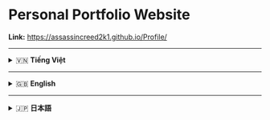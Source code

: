 
# Personal Portfolio Website

**Link:** https://assassincreed2k1.github.io/Profile/

---


<details>
<summary>🇻🇳 <strong>Tiếng Việt</strong></summary>

### Mục đích dự án
①　Thực hành và nâng cao kỹ năng lập trình web hiện đại, responsive.

②　Xây dựng một website portfolio chuyên nghiệp để giới thiệu kỹ năng, kinh nghiệm và dự án cá nhân.

### Giới thiệu dự án
Personal Portfolio Website là trang web cá nhân do chính tôi phát triển, dùng để giới thiệu bản thân, kỹ năng, kinh nghiệm và các dự án nổi bật. Website hỗ trợ 3 ngôn ngữ (Việt/Anh/Nhật), giao diện hiện đại, hiệu ứng động mượt mà, tối ưu cho mọi thiết bị.

Các tính năng nổi bật gồm: chuyển đổi ngôn ngữ động, hiệu ứng animation, trình bày kỹ năng bằng progress bar, giới thiệu dự án, timeline kinh nghiệm, sở thích, form liên hệ và theme tối.


### Điểm nổi bật
- Đa ngôn ngữ (Việt/Anh/Nhật), chuyển đổi realtime
- Thiết kế hiện đại, responsive, tối ưu mobile
- Hiệu ứng động, trải nghiệm người dùng mượt mà
- Tối ưu tốc độ tải trang, code nhẹ
- <strong>Nhận tin nhắn qua EmailJS</strong>: Form liên hệ sử dụng EmailJS để gửi trực tiếp lời nhắn của bạn tới email cá nhân của tôi mà không cần backend server.
- <strong>Download PDF</strong>: Bạn có thể tải về bản PDF Portfolio cá nhân trực tiếp từ website (nút "Download PDF").

### Công nghệ sử dụng
- HTML5, CSS3, JavaScript (ES6+), Font Awesome, Google Fonts
- CSS Grid, Flexbox, Animation
- VS Code, Git, GitHub

### Quy mô & Vai trò
- 1 người (tự phát triển toàn bộ)
- Thiết kế UI/UX, lập trình frontend, tối ưu responsive, đa ngôn ngữ, tối ưu hiệu suất

### Thời gian phát triển
- 1 tháng

### Chức năng chính
- Giới thiệu bản thân, kỹ năng, dự án, kinh nghiệm, sở thích
- Chuyển đổi ngôn ngữ động
- Giao diện tối hiện đại
- Form liên hệ, liên kết mạng xã hội

### Mở rộng tương lai
- Dashboard quản trị nội dung
- Blog cá nhân
- Trang chi tiết dự án
- Tích hợp Google Analytics, SEO

</details>

---


<details>
<summary>🇬🇧 <strong>English</strong></summary>

### Project Purpose
①　Practice and improve modern web programming and responsive design skills.

②　Build a professional portfolio website to effectively showcase personal skills, experience, and projects.

### Project Description
Personal Portfolio Website is a modern, interactive personal site I developed to present myself, my skills, experience, and featured projects. The site supports 3 languages (Vietnamese/English/Japanese), has a modern UI, smooth animations, and is fully responsive for all devices.

Key features include: dynamic language switching, animation effects, skill progress bars, project showcase, experience timeline, hobbies, contact form, and dark theme.


### Highlights
- Multilingual (VN/EN/JP) with realtime switching
- Modern, responsive, mobile-first design
- Interactive animations and smooth UX
- Optimized for fast loading and lightweight code
- <strong>Contact via EmailJS</strong>: The contact form uses EmailJS to send your message directly to my email without a backend server.
- <strong>Download PDF</strong>: You can download my Portfolio as a PDF directly from the website ("Download PDF" button).

### Technologies Used
- HTML5, CSS3, JavaScript (ES6+), Font Awesome, Google Fonts
- CSS Grid, Flexbox, Animation
- VS Code, Git, GitHub

### Team & Role
- 1 person (self-developed)
- UI/UX design, frontend coding, responsive, multilingual, performance optimization

### Development Time
- 1 month

### Main Features
- Hero section, skills, projects, experience, hobbies
- Dynamic language switching
- Modern dark theme
- Contact form, social links

### Future Extensions
- Admin dashboard for content
- Blog feature
- Project detail pages
- Google Analytics, SEO

</details>

---


<details>
<summary>🇯🇵 <strong>日本語</strong></summary>

## プロジェクトの目的
①　現代的なWeb技術とレスポンシブデザインスキルを実践・向上させること

②　個人のスキル、経験、プロジェクトを効果的に紹介できるプロフェッショナルなポートフォリオサイトを構築すること

## プロジェクトの説明
Personal Portfolio Website は、私が自ら開発したモダンでインタラクティブな個人ポートフォリオサイトです。フルスタック開発者・DevOpsエンジニアとしての技術力と経験を包括的に紹介するプラットフォームとして設計されています。

本サイトでは、多言語対応（日本語・英語・ベトナム語）により、グローバルな視聴者に向けて自己紹介を行うことができます。アニメーション効果、スムーズなスクロール、レスポンシブデザインを駆使し、訪問者に印象的なユーザー体験を提供します。

また、技術スキルの可視化、プロジェクト紹介、経歴表示、趣味・関心事の共有など、個人ブランディングに必要な要素を統合的に管理できる構成となっています。モバイルファーストのアプローチにより、あらゆるデバイスで最適な表示を実現しています。


## こだわりポイント
✅ **多言語対応による国際性**
JavaScript による動的言語切り替え機能を実装し、日本語・英語・ベトナム語の3言語で情報を提供。グローバルな採用市場に対応。

✅ **モダンで洗練されたデザイン**
CSS Grid・Flexbox を活用したレスポンシブレイアウト、グラデーション効果、アニメーションにより、プロフェッショナルな印象を演出。

✅ **インタラクティブなユーザー体験**
スムーズなスクロールアニメーション、ホバーエフェクト、タイピングアニメーション、スキルバーの動的表示など、訪問者を惹きつける仕掛けを多数実装。

✅ **完全レスポンシブ対応**
モバイルファーストの設計思想により、スマートフォンから大画面モニターまで、あらゆるデバイスで最適な表示を保証。

✅ **パフォーマンス最適化**
軽量なコード設計、効率的なCSS、最適化されたアニメーションにより、高速な読み込み速度を実現。

✅ <strong>EmailJSによるメッセージ受信</strong>: お問い合わせフォームはEmailJSを利用し、サーバー不要で直接メールを受信できます。

✅ <strong>PDFダウンロード</strong>: Webサイト上の「Download PDF」ボタンからポートフォリオPDFを直接ダウンロード可能。

## 使用した技術
**フロントエンド:** HTML5、CSS3、JavaScript (ES6+)、Font Awesome、Google Fonts
**デザイン:** CSS Grid、Flexbox、CSS Animation、Responsive Design
**開発環境:** VS Code、Git、GitHub
**ホスティング:** GitHub Pages / Netlify (予定)

## チーム規模
1人（個人開発）

**担当範囲:**
- UI/UX設計
- フロントエンド開発
- レスポンシブデザイン実装
- 多言語対応機能開発
- パフォーマンス最適化
- クロスブラウザ対応

## 開発期間
1か月

## 主な機能
- **ヒーローセクション:** インパクトのある自己紹介とタイピングアニメーション
- **スキル表示:** 技術スキルの可視化とプログレスバーアニメーション
- **プロジェクト紹介:** 主要プロジェクトのポートフォリオギャラリー
- **経歴タイムライン:** 学歴・職歴の時系列表示
- **趣味・関心:** 個人的な関心事項の紹介
- **コンタクトフォーム:** 問い合わせ機能とソーシャルリンク
- **多言語切り替え:** リアルタイム言語変更機能
- **ダークテーマ:** モダンで目に優しいダークカラーパレット

## 今後の拡張予定
- 管理者ダッシュボードによるコンテンツ管理
- ブログ機能の追加
- プロジェクト詳細ページの実装
- Google Analytics による訪問者分析
- SEO最適化の強化
</details>
